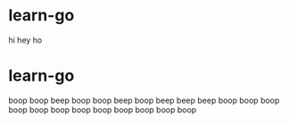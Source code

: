 # learn-go
hi hey ho
# learn-go
boop
boop
beep
boop
boop
beep
boop
beep
beep
beep
boop boop
boop boop
boop boop
boop boop
boop boop
boop boop

